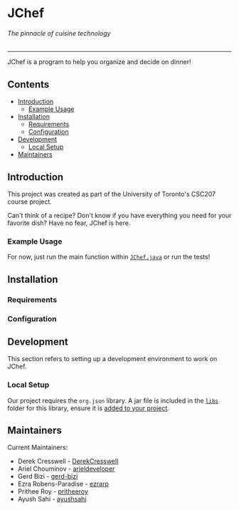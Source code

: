 # JChef
###### The pinnacle of cuisine technology

---

JChef is a program to help you organize and decide on dinner!

## Contents

* [Introduction](#introduction)
  * [Example Usage](#example-usage)
* [Installation](#installation)
  * [Requirements](#requirements)
  * [Configuration](#configuration)
* [Development](#development)
  * [Local Setup](#local-setup)
* [Maintainers](#maintainers)

## Introduction

This project was created as part of the University of Toronto's CSC207 course project.

Can't think of a recipe?
Don't know if you have everything you need for your favorite dish?
Have no fear, JChef is here.

### Example Usage

For now, just run the main function within [`JChef.java`](src/main/java/JChef.java) or run the tests!

## Installation

### Requirements

### Configuration

## Development

This section refers to setting up a development environment to work on JChef.

### Local Setup

Our project requires the `org.json` library.
A jar file is included in the [`libs`](libs) folder for this library, ensure it is [added to your project](https://stackoverflow.com/questions/1051640/correct-way-to-add-external-jars-lib-jar-to-an-intellij-idea-project).

## Maintainers

Current Maintainers:

* Derek Cresswell - [DerekCresswell](https://github.com/DerekCresswell)
* Ariel Chouminov - [arieldeveloper](https://github.com/arieldeveloper)
* Gerd Bizi - [gerd-bizi](https://github.com/gerd-bizi)
* Ezra Robens-Paradise - [ezrarp](https://github.com/ezrarp)
* Prithee Roy - [pritheeroy](https://github.com/pritheeroy)
* Ayush Sahi - [ayushsahi](https://github.com/ayushsahi)
